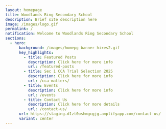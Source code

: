 ```yaml
---
layout: homepage
title: Woodlands Ring Secondary School
description: Brief site description here
image: /images/logo.gif
permalink: /
notification: Welcome to Woodlands Ring Secondary School
sections:
  - hero:
      background: /images/homepg banner hires2.gif
      key_highlights:
        - title: Featured Posts
          description: Click here for more info
          url: /featured-posts
        - title: Sec 1 CCA Trial Selection 2025
          description: Click here for more info
          url: /cca-matters/
        - title: Events
          description: Click here for more info
          url: /events
        - title: Contact Us
          description: Click here for more details
          url: /contact-us/
      url: https://staging.d1zt0oshmgcgjg.amplifyapp.com/contact-us/
      variant: center
---
```

